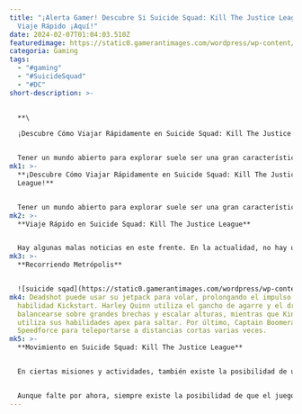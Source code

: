 ```yaml
---
title: "¡Alerta Gamer! Descubre Si Suicide Squad: Kill The Justice League Tiene
  Viaje Rápido ¡Aquí!"
date: 2024-02-07T01:04:03.510Z
featuredimage: https://static0.gamerantimages.com/wordpress/wp-content/uploads/2024/02/suicide-squad-kill-the-justice-league-how-to-fast-travel.JPG?q=50&fit=contain&w=1140&h=&dpr=1.5}
categoria: Gaming
tags:
  - "#gaming"
  - "#SuicideSquad"
  - "#DC"
short-description: >-
  

  **\

  ¡Descubre Cómo Viajar Rápidamente en Suicide Squad: Kill The Justice League!**


  Tener un mundo abierto para explorar suele ser una gran característica de los juegos modernos, y Rocksteady Studios defi
mk1: >-
  **¡Descubre Cómo Viajar Rápidamente en Suicide Squad: Kill The Justice
  League!**


  Tener un mundo abierto para explorar suele ser una gran característica de los juegos modernos, y Rocksteady Studios definitivamente ha complacido a los jugadores de esta manera en Suicide Squad: Kill the Justice League. Dicho esto, no siempre es algo bueno que los jugadores tengan que recorrer una gran distancia solo para llegar a donde necesitan estar.
mk2: >-
  **Viaje Rápido en Suicide Squad: Kill The Justice League**


  Hay algunas malas noticias en este frente. En la actualidad, no hay una función estándar de viaje rápido en Suicide Squad: Kill the Justice League que permita a los jugadores viajar libremente por la ciudad. El único destino disponible para viajar rápido es teleportarse de vuelta al Salón de la Justicia, que actúa como el área central para que los jugadores cambien su apariencia, hablen con Penguin sobre la elaboración y re-rodaje de objetos, y revisen el buzón del juego.
mk3: >-
  **Recorriendo Metrópolis**


  ![suicide sqad](https://static0.gamerantimages.com/wordpress/wp-content/uploads/2024/02/movement-in-suicide-squad-kill-the-justice-league.jpg?q=50&fit=crop&w=1500&dpr=1.5 "suicide sqad")
mk4: Deadshot puede usar su jetpack para volar, prolongando el impulso con la
  habilidad Kickstart. Harley Quinn utiliza el gancho de agarre y el dron para
  balancearse sobre grandes brechas y escalar alturas, mientras que King Shark
  utiliza sus habilidades apex para saltar. Por último, Captain Boomerang usa la
  Speedforce para teleportarse a distancias cortas varias veces.
mk5: >-
  **Movimiento en Suicide Squad: Kill The Justice League**


  En ciertas misiones y actividades, también existe la posibilidad de usar vehículos. Sin embargo, solo se pueden usar durante un tiempo limitado y se autodestruirán pronto, lo que los hace imposibles de pilotar para viajar generalmente por el mapa.


  Aunque falte por ahora, siempre existe la posibilidad de que el juego añada el viaje rápido en un momento posterior. Pero por ahora, los jugadores tendrán que dominar los diferentes métodos de recorrido proporcionados mediante los personajes jugables y participar en las actividades que surjan en el mundo.
---
```


